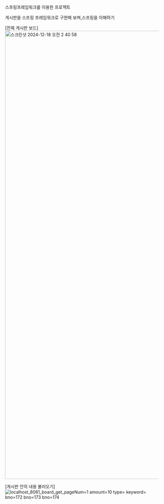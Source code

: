 스프링프레임워크를 이용한 프로젝트

게시판을 스프링 프레임워크로 구현해 보며,스프링을 이해하기


[전체 게시판 보드]
<img width="1470" alt="스크린샷 2024-12-18 오전 2 40 58" src="https://github.com/user-attachments/assets/105ed8fd-62e3-4928-b170-f2fef0d2f566" />


[게시판 안의 내용 불러오기]
![localhost_8081_board_get_pageNum=1 amount=10 type= keyword= bno=172 bno=173 bno=174](https://github.com/user-attachments/assets/bb9f3041-881c-4e4a-b87d-102e1c19aa30)

